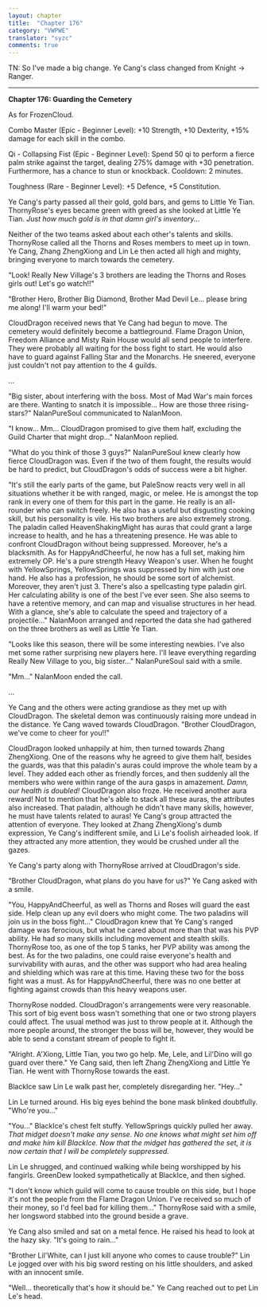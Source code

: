 ```yaml
---
layout: chapter
title:  "Chapter 176"
category: "VWPWE"
translator: "syzc"
comments: true
---
```


TN: So I've made a big change. Ye Cang's class changed from Knight -> Ranger. 

---

**Chapter 176: Guarding the Cemetery**

As for FrozenCloud.

Combo Master (Epic - Beginner Level): +10 Strength, +10 Dexterity, +15% damage for each skill in the combo.

Qi - Collapsing Fist (Epic - Beginner Level): Spend 50 qi to perform a fierce palm strike against the target, dealing 275% damage with +30 penetration. Furthermore, has a chance to stun or knockback. Cooldown: 2 minutes.

Toughness (Rare - Beginner Level): +5 Defence, +5 Constitution. 

Ye Cang's party passed all their gold, gold bars, and gems to Little Ye Tian. ThornyRose's eyes became green with greed as she looked at Little Ye Tian. *Just how much gold is in that damn girl's inventory...*

Neither of the two teams asked about each other's talents and skills. ThornyRose called all the Thorns and Roses members to meet up in town. Ye Cang, Zhang ZhengXiong and Lin Le then acted all high and mighty, bringing everyone to march towards the cemetery.

"Look! Really New Village's 3 brothers are leading the Thorns and Roses girls out! Let's go watch!!"

"Brother Hero, Brother Big Diamond, Brother Mad Devil Le... please bring me along! I'll warm your bed!"

CloudDragon received news that Ye Cang had begun to move. The cemetery would definitely become a battleground. Flame Dragon Union, Freedom Alliance and Misty Rain House would all send people to interfere. They were probably all waiting for the boss fight to start. He would also have to guard against Falling Star and the Monarchs. He sneered, everyone just couldn't not pay attention to the 4 guilds.

...

"Big sister, about interfering with the boss. Most of Mad War's main forces are there. Wanting to snatch it is impossible... How are those three rising-stars?" NalanPureSoul communicated to NalanMoon.

"I know... Mm... CloudDragon promised to give them half, excluding the Guild Charter that might drop..." NalanMoon replied.

"What do you think of those 3 guys?" NalanPureSoul knew clearly how fierce CloudDragon was. Even if the two of them fought, the results would be hard to predict, but CloudDragon's odds of success were a bit higher.

"It's still the early parts of the game, but PaleSnow reacts very well in all situations whether it be with ranged, magic, or melee. He is amongst the top rank in every one of them for this part in the game. He really is an all-rounder who can switch freely. He also has a useful but disgusting cooking skill, but his personality is vile. His two brothers are also extremely strong. The paladin called HeavenShakingMight has auras that could grant a large increase to health, and he has a threatening presence. He was able to confront CloudDragon without being suppressed. Moreover, he's a blacksmith. As for HappyAndCheerful, he now has a full set, making him extremely OP. He's a pure strength Heavy Weapon's user. When he fought with YellowSprings, YellowSprings was suppressed by him with just one hand. He also has a profession, he should be some sort of alchemist. Moreover, they aren't just 3. There's also a spellcasting type paladin girl. Her calculating ability is one of the best I've ever seen. She also seems to have a retentive memory, and can map and visualise structures in her head. With a glance, she's able to calculate the speed and trajectory of a projectile..." NalanMoon arranged and reported the data she had gathered on the three brothers as well as Little Ye Tian.

"Looks like this season, there will be some interesting newbies. I've also met some rather surprising new players here. I'll leave everything regarding Really New Village to you, big sister..." NalanPureSoul said with a smile.

"Mm..." NalanMoon ended the call.

...

Ye Cang and the others were acting grandiose as they met up with CloudDragon. The skeletal demon was continuously raising more undead in the distance. Ye Cang waved towards CloudDragon. "Brother CloudDragon, we've come to cheer for you!!"

CloudDragon looked unhappily at him, then turned towards Zhang ZhengXiong. One of the reasons why he agreed to give them half, besides the guards, was that this paladin's auras could improve the whole team by a level. They added each other as friendly forces, and then suddenly all the members who were within range of the aura gasps in amazement. *Damn, our health is doubled!* CloudDragon also froze. He received another aura reward! Not to mention that he's able to stack all these auras, the attributes also increased. That paladin, although he didn't have many skills, however, he must have talents related to auras! Ye Cang's group attracted the attention of everyone. They looked at Zhang ZhengXiong's dumb expression, Ye Cang's indifferent smile, and Li Le's foolish airheaded look. If they attracted any more attention, they would be crushed under all the gazes.

Ye Cang's party along with ThornyRose arrived at CloudDragon's side.

"Brother CloudDragon, what plans do you have for us?" Ye Cang asked with a smile.

"You, HappyAndCheerful, as well as Thorns and Roses will guard the east side. Help clean up any evil doers who might come. The two paladins will join us in the boss fight..." CloudDragon knew that Ye Cang's ranged damage was ferocious, but what he cared about more than that was his PVP ability. He had so many skills including movement and stealth skills. ThornyRose too, as one of the top 5 tanks, her PVP ability was among the best. As for the two paladins, one could raise everyone's health and survivability with auras, and the other was support who had area healing and shielding which was rare at this time. Having these two for the boss fight was a must. As for HappyAndCheerful, there was no one better at fighting against crowds than this heavy weapons user.

ThornyRose nodded. CloudDragon's arrangements were very reasonable. This sort of big event boss wasn't something that one or two strong players could affect. The usual method was just to throw people at it. Although the more people around, the stronger the boss will be, however, they would be able to send a constant stream of people to fight it.

"Alright. A'Xiong, Little Tian, you two go help. Me, Lele, and Lil'Dino will go guard over there." Ye Cang said, then left Zhang ZhengXiong and Little Ye Tian. He went with ThornyRose towards the east.

BlackIce saw Lin Le walk past her, completely disregarding her. "Hey..."

Lin Le turned around. His big eyes behind the bone mask blinked doubtfully. "Who're you..."

"You..." BlackIce's chest felt stuffy. YellowSprings quickly pulled her away. *That midget doesn't make any sense. No one knows what might set him off and make him kill BlackIce. Now that the midget has gathered the set, it is now certain that I will be completely suppressed.*

Lin Le shrugged, and continued walking while being worshipped by his fangirls. GreenDew looked sympathetically at BlackIce, and then sighed.

"I don't know which guild will come to cause trouble on this side, but I hope it's not the people from the Flame Dragon Union. I've received so much of their money, so I'd feel bad for killing them..." ThornyRose said with a smile, her longsword stabbed into the ground beside a grave.

Ye Cang also smiled and sat on a metal fence. He raised his head to look at the hazy sky. "It's going to rain..."

"Brother Lil'White, can I just kill anyone who comes to cause trouble?" Lin Le jogged over with his big sword resting on his little shoulders, and asked with an innocent smile.

"Well... theoretically that's how it should be." Ye Cang reached out to pet Lin Le's head.
